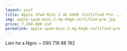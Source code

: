 ```yaml
---
layout: post
title: Apple iPad Mini 2 4G 64GB (Certified Pre-...
img: apple-ipad-mini-2-4g-64gb-certified-pre.jpg
price: 7.260.000 vnd
permalink: apple-ipad-mini-2-4g-64gb-certified-pre
---
```

Lien he a.Ngoc ~ 090 719 88 192
